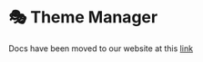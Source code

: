 # 🎭 Theme Manager

Docs have been moved to our website at this [link](https://tomatophp.com/en/open-source/filament-cms)
